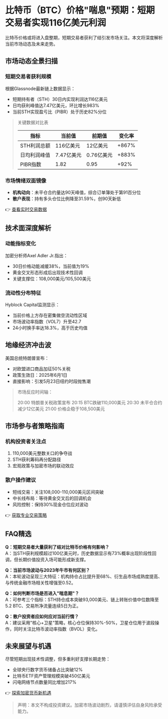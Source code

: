 # 比特币（BTC）价格"喘息"预期：短期交易者实现116亿美元利润

比特币价格或将进入盘整期，短期交易者获利了结引发市场关注。本文将深度解析当前市场动态及未来走势。

## 市场动态全景扫描

### 短期交易者获利规模
根据Glassnode最新链上数据显示：
- 短期持有者（STH）30日内实现利润达116亿美元
- 日均获利峰值达7.47亿美元，环比增长983%
- 当前STH实现盈亏比（PIBR）处于历史82%分位

> 关键数据对比表
>
> | 指标          | 当前值       | 前期值       | 变化率  |
> |---------------|-------------|-------------|--------|
> | STH利润总额   | 116亿美元    | 12亿美元     | +867%  |
> | 日均利润峰值  | 7.47亿美元   | 0.76亿美元   | +883%  |
> | PIBR指数      | 1.82        | 0.95        | +92%   |

### 市场情绪双面镜像
- **机构动向**：未平仓合约量达90天峰值，综合订单簿处于第91百分位
- **散户表现**：持有多头仓位比例降至31.59%，创90天新低

👉 [查看实时交易数据](https://bit.ly/okx_welcome)

## 技术面深度解析

### 动能指标变化
加密分析师Axel Adler Jr.指出：
- 30日价格动能减缓38%，当前值为19%
- 黄金交叉形态形成后出现技术性回调
- 关键支撑位：108,000美元/105,500美元

### 流动性分布特征
Hyblock Capital监测显示：
- 当前价格上方存在密集做空流动性区域
- 市场波动率指数（VOL7）升至42.7
- 24小时换手率达18.3%，高于历史均值

## 地缘经济冲击波

美国总统特朗普宣布：
- 对欧盟进口商品加征50%关税
- 政策生效日：2025年6月1日
- 直接影响：引发5月23日纽约时段抛售潮

> 市场反应时间轴：
>
> 20:00 特朗普关税政策宣布
> 20:15 BTC跌破110,000美元
> 20:30 未平仓合约减少12亿美元
> 21:00 价格企稳于108,500美元

## 市场参与者策略指南

### 机构投资者关注点
1. 110,000美元整数关口的争夺战
2. STH获利筹码再分配路径
3. 宏观政策与加密市场的联动效应

### 散户操作建议
- 短线交易：关注108,000-110,000美元区间突破
- 中长线布局：等待黄金交叉后的回调机会
- 风险控制：保持30%现金仓位应对波动

👉 [获取专业交易策略](https://bit.ly/okx_welcome)

## FAQ精选

**Q：短期交易者大量获利了结对比特币价格有何影响？**  
A：当STH获利规模超过100亿美元时，历史数据显示有73%概率出现阶段性回调，但长期价值投资入场可能形成新支撑。

**Q：当前市场波动与2023年牛市有何区别？**  
A：本轮波动呈现三大特征：机构持仓占比提升至68%、衍生品市场成熟度提高、与传统金融市场相关性增强至0.52。

**Q：如何判断市场是否进入"喘息期"？**  
A：可参考三个指标：STH持仓成本突破93,000美元、链上转账价值中位数降至5.2 BTC、交易所净流量连续5日为正。

**Q：散户投资者应如何应对当前行情？**  
A：建议采用"核心+卫星"策略，核心仓位保持30%-50%，卫星仓位用于波段操作，同时关注比特币波动率指数（BVOL）变化。

## 未来展望与机遇

尽管短期出现技术性调整，但多重利好支撑长期走势：
- 全球央行数字货币储备占比突破12%
- 比特币ETF资产管理规模突破450亿美元
- 闪电网络节点数量同比增加217%

👉 [探索加密货币新机遇](https://bit.ly/okx_welcome)

> 声明：本文不构成投资建议。加密市场波动剧烈，请谨慎评估自身风险承受能力。